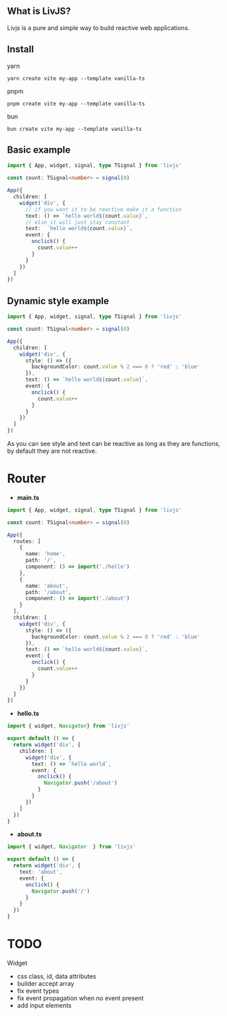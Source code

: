 ## What is LivJS?
Livjs is a pure and simple way to build reactive web applications.


## Install
yarn

`yarn create vite my-app --template vanilla-ts`

pnpm

`pnpm create vite my-app --template vanilla-ts`

bun

`bun create vite my-app --template vanilla-ts`

## Basic example
```ts
import { App, widget, signal, type TSignal } from 'livjs'

const count: TSignal<number> = signal(0)

App({
  children: [
    widget('div', {
      // if you want it to be reactive make it a function
      text: () => `hello world${count.value}`,
      // else it will just stay constant
      text:  `hello world${count.value}`,
      event: {
        onclick() {
          count.value++
        }
      }
    })
  ]
})
```

## Dynamic style example
```ts
import { App, widget, signal, type TSignal } from 'livjs'

const count: TSignal<number> = signal(0)

App({
  children: [
    widget('div', {
      style: () => ({
        backgroundColor: count.value % 2 === 0 ? 'red' : 'blue'
      }),
      text: () => `hello world${count.value}`,
      event: {
        onclick() {
          count.value++
        }
      }
    })
  ]
})
```

As you can see style and text can be reactive as long as they are functions, by default they are not reactive.


# Router
- **main.ts**
```ts
import { App, widget, signal, type TSignal } from 'livjs'

const count: TSignal<number> = signal(0)

App({
  routes: [
    {
      name: 'home',
      path: '/',
      component: () => import('./hello')
    },
    {
      name: 'about',
      path: '/about',
      component: () => import('./about')
    }
  ],
  children: [
    widget('div', {
      style: () => ({
        backgroundColor: count.value % 2 === 0 ? 'red' : 'blue'
      }),
      text: () => `hello world${count.value}`,
      event: {
        onclick() {
          count.value++
        }
      }
    })
  ]
})
```
- **hello.ts**
```ts
import { widget, Navigator} from 'livjs'

export default () => {
  return widget('div', {
    children: [
      widget('div', {
        text: () => `hello world`,
        event: {
          onclick() {
            Navigator.push('/about')
          }
        }
      })
    ]
  })
}
```
- **about.ts**
```ts
import { widget, Navigator  } from 'livjs'

export default () => {
  return widget('div', {
    text: 'about',
    event: {
      onclick() {
        Navigator.push('/')
      }
    }
  })
}
```

# TODO

Widget

- css class, id, data attributes
- builder accept array
- fix event types
- fix event propagation when no event present
- add input elements
